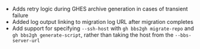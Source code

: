 - Adds retry logic during GHES archive generation in cases of transient failure
- Added log output linking to migration log URL after migration completes
- Add support for specifying `--ssh-host` with `gh bbs2gh migrate-repo` and `gh bbs2gh generate-script`, rather than taking the host from the `--bbs-server-url`
